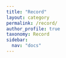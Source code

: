 ```yaml
---
title: "Record"
layout: category
permalink: /record/
author_profile: true
taxonomy: Record
sidebar:
  nav: "docs"
---
```

